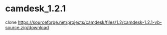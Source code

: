 # camdesk_1.2.1
clone https://sourceforge.net/projects/camdesk/files/1.2/camdesk-1.2.1-vb-source.zip/download
